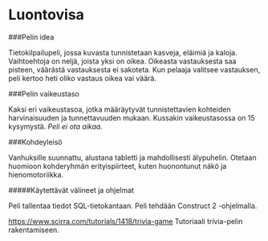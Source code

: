 # Luontovisa

###Pelin idea

Tietokilpailupeli, jossa kuvasta tunnistetaan kasveja, eläimiä ja kaloja. Vaihtoehtoja on neljä, joista yksi on oikea. Oikeasta vastauksesta saa pisteen, väärästä vastauksesta ei sakoteta. Kun pelaaja valitsee vastauksen, peli kertoo heti oliko vastaus oikea vai väärä.

###Pelin vaikeustaso

Kaksi eri vaikeustasoa, jotka määräytyvät tunnistettavien kohteiden harvinaisuuden ja tunnettavuuden mukaan. Kussakin vaikeustasossa on 15 kysymystä. *Peli ei ota aikaa.*

###Kohdeyleisö

Vanhuksille suunnattu, alustana tabletti ja mahdollisesti älypuhelin. Otetaan huomioon kohderyhmän erityispiirteet, kuten huonontunut näkö ja hienomotoriikka.


#####Käytettävät välineet ja ohjelmat

Peli tallentaa tiedot SQL-tietokantaan. Peli tehdään Construct 2 -ohjelmalla.

https://www.scirra.com/tutorials/1418/trivia-game Tutoriaali trivia-pelin rakentamiseen.
